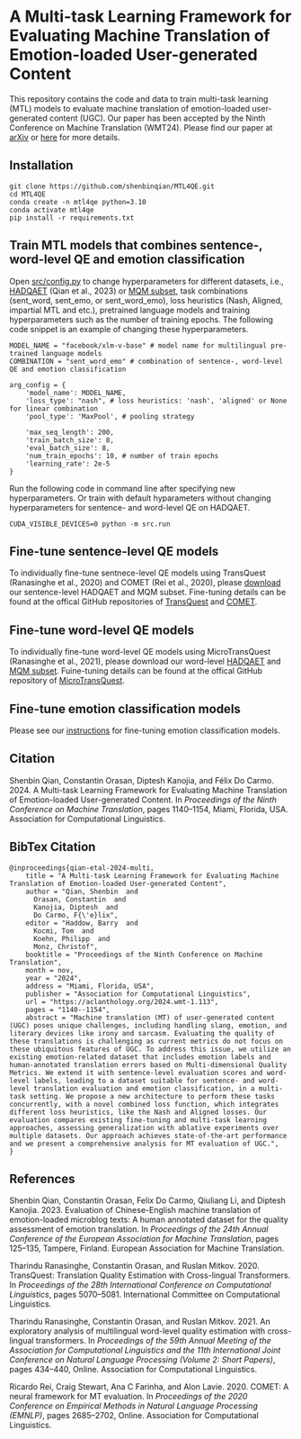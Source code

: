 # A Multi-task Learning Framework for Evaluating Machine Translation of Emotion-loaded User-generated Content
This repository contains the code and data to train multi-task learning (MTL) models to evaluate machine translation of emotion-loaded user-generated content (UGC). Our paper has been accepted by the Ninth Conference on Machine Translation (WMT24). Please find our paper at [arXiv](https://arxiv.org/abs/2410.03277) or [here](https://aclanthology.org/2024.wmt-1.113/) for more details. 


## Installation

```
git clone https://github.com/shenbinqian/MTL4QE.git
cd MTL4QE
conda create -n mtl4qe python=3.10
conda activate mtl4qe
pip install -r requirements.txt
```

## Train MTL models that combines sentence-, word-level QE and emotion classification

Open [src/config.py](https://github.com/shenbinqian/MTL4QE/blob/main/src/config.py) to change hyperparameters for different datasets, i.e., [HADQAET](https://github.com/shenbinqian/MTL4QE/tree/main/data/HADQAET) (Qian et al., 2023) or [MQM subset](https://github.com/shenbinqian/MTL4QE/tree/main/data/MQM_subset), task combinations (sent_word, sent_emo, or sent_word_emo), loss heuristics (Nash, Aligned, impartial MTL and etc.), pretrained language models and training hyperparameters such as the number of training epochs. The following code snippet is an example of changing these hyperparameters. 

```
MODEL_NAME = "facebook/xlm-v-base" # model name for multilingual pre-trained language models
COMBINATION = "sent_word_emo" # combination of sentence-, word-level QE and emotion classification

arg_config = {
    'model_name': MODEL_NAME,
    'loss_type': "nash", # loss heuristics: 'nash', 'aligned' or None for linear combination 
    'pool_type': 'MaxPool', # pooling strategy

    'max_seq_length': 200,
    'train_batch_size': 8,
    'eval_batch_size': 8,
    'num_train_epochs': 10, # number of train epochs
    'learning_rate': 2e-5
}
```

Run the following code in command line after specifying new hyperparameters. Or train with default hyparameters without changing hyperparameters for sentence- and word-level QE on HADQAET.

```
CUDA_VISIBLE_DEVICES=0 python -m src.run
```

## Fine-tune sentence-level QE models

To individually fine-tune sentnece-level QE models using TransQuest (Ranasinghe et al., 2020) and COMET (Rei et al., 2020), please [download](https://github.com/shenbinqian/MTL4QE/tree/main/data/ft_sent-level) our sentence-level HADQAET and MQM subset. Fine-tuning details can be found at the offical GitHub repositories of [TransQuest](https://github.com/TharinduDR/TransQuest) and [COMET](https://github.com/Unbabel/COMET).


## Fine-tune word-level QE models

To individually fine-tune word-level QE models using MicroTransQuest (Ranasinghe et al., 2021), please download our word-level [HADQAET](https://github.com/shenbinqian/MTL4QE/tree/main/data/HADQAET) and [MQM subset](https://github.com/shenbinqian/MTL4QE/tree/main/data/MQM_subset). Fuine-tuning details can be found at the offical GitHub repository of [MicroTransQuest](https://github.com/TharinduDR/TransQuest).


## Fine-tune emotion classification models

Please see our [instructions](https://github.com/shenbinqian/MTL4QE/tree/main/emo_classification) for fine-tuning emotion classification models.


## Citation

Shenbin Qian, Constantin Orasan, Diptesh Kanojia, and Félix Do Carmo. 2024. A Multi-task Learning Framework for Evaluating Machine Translation of Emotion-loaded User-generated Content. In *Proceedings of the Ninth Conference on Machine Translation*, pages 1140–1154, Miami, Florida, USA. Association for Computational Linguistics.


## BibTex Citation

```
@inproceedings{qian-etal-2024-multi,
    title = "A Multi-task Learning Framework for Evaluating Machine Translation of Emotion-loaded User-generated Content",
    author = "Qian, Shenbin  and
      Orasan, Constantin  and
      Kanojia, Diptesh  and
      Do Carmo, F{\'e}lix",
    editor = "Haddow, Barry  and
      Kocmi, Tom  and
      Koehn, Philipp  and
      Monz, Christof",
    booktitle = "Proceedings of the Ninth Conference on Machine Translation",
    month = nov,
    year = "2024",
    address = "Miami, Florida, USA",
    publisher = "Association for Computational Linguistics",
    url = "https://aclanthology.org/2024.wmt-1.113",
    pages = "1140--1154",
    abstract = "Machine translation (MT) of user-generated content (UGC) poses unique challenges, including handling slang, emotion, and literary devices like irony and sarcasm. Evaluating the quality of these translations is challenging as current metrics do not focus on these ubiquitous features of UGC. To address this issue, we utilize an existing emotion-related dataset that includes emotion labels and human-annotated translation errors based on Multi-dimensional Quality Metrics. We extend it with sentence-level evaluation scores and word-level labels, leading to a dataset suitable for sentence- and word-level translation evaluation and emotion classification, in a multi-task setting. We propose a new architecture to perform these tasks concurrently, with a novel combined loss function, which integrates different loss heuristics, like the Nash and Aligned losses. Our evaluation compares existing fine-tuning and multi-task learning approaches, assessing generalization with ablative experiments over multiple datasets. Our approach achieves state-of-the-art performance and we present a comprehensive analysis for MT evaluation of UGC.",
}
```


## References

Shenbin Qian, Constantin Orasan, Felix Do Carmo, Qiuliang Li, and Diptesh Kanojia. 2023. Evaluation of Chinese-English machine translation of emotion-loaded microblog texts: A human annotated dataset for the quality assessment of emotion translation. In *Proceedings of the 24th Annual Conference of the European Association for Machine Translation*, pages 125–135, Tampere, Finland. European Association for Machine Translation.

Tharindu Ranasinghe, Constantin Orasan, and Ruslan Mitkov. 2020. TransQuest: Translation Quality Estimation with Cross-lingual Transformers. In *Proceedings of the 28th International Conference on Computational Linguistics*, pages 5070–5081. International Committee on Computational Linguistics.

Tharindu Ranasinghe, Constantin Orasan, and Ruslan Mitkov. 2021. An exploratory analysis of multilingual word-level quality estimation with cross-lingual transformers. In *Proceedings of the 59th Annual Meeting of the Association for Computational Linguistics and the 11th International Joint Conference on Natural Language Processing (Volume 2: Short Papers)*, pages 434–440, Online. Association for Computational Linguistics.

Ricardo Rei, Craig Stewart, Ana C Farinha, and Alon Lavie. 2020. COMET: A neural framework for MT evaluation. In *Proceedings of the 2020 Conference on Empirical Methods in Natural Language Processing (EMNLP)*, pages 2685–2702, Online. Association for Computational Linguistics.
